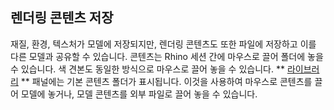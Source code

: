 
## 렌더링 콘텐츠 저장
재질, 환경, 텍스처가 모델에 저장되지만, 렌더링 콘텐츠도 또한 파일에 저장하고 이를 다른 모델과 공유할 수 있습니다. 콘텐츠는 Rhino 세션 간에 마우스로 끌어 폴더에 놓을 수 있습니다.
색 견본도 동일한 방식으로 마우스로 끌어 놓을 수 있습니다.
** [라이브러리](libraries.html) ** 패널에는 기본 콘텐츠 폴더가 표시됩니다. 이것을 사용하여 마우스로 콘텐츠를 끌어 모델에 놓거나, 모델 콘텐츠를 외부 파일로 끌어 놓을 수 있습니다.

